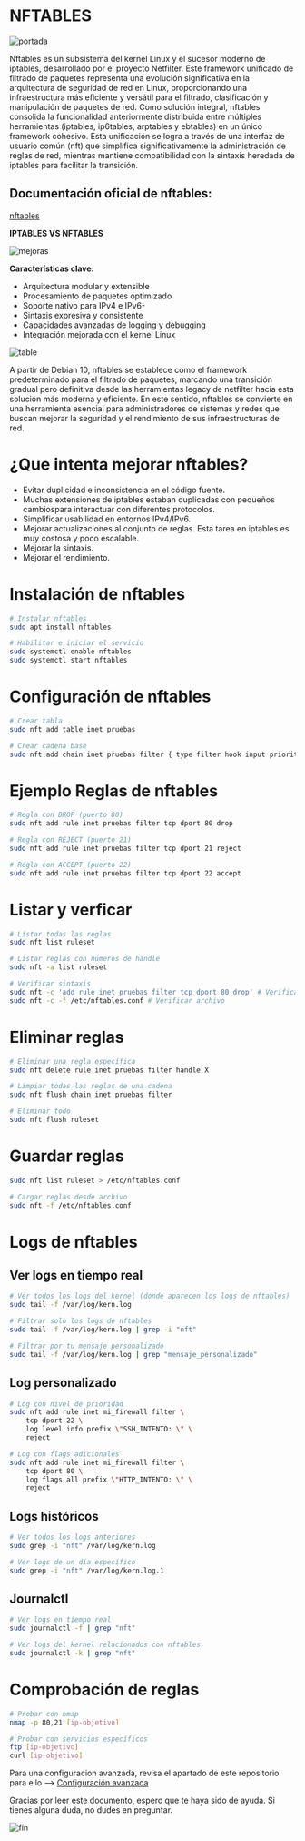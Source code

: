 # NFTABLES
![portada](image-1.png)

Nftables es un subsistema del kernel Linux y el sucesor moderno de iptables, desarrollado por el proyecto Netfilter. Este framework unificado de filtrado de paquetes representa una evolución significativa en la arquitectura de seguridad de red en Linux, proporcionando una infraestructura más eficiente y versátil para el filtrado, clasificación y manipulación de paquetes de red.
Como solución integral, nftables consolida la funcionalidad anteriormente distribuida entre múltiples herramientas (iptables, ip6tables, arptables y ebtables) en un único framework cohesivo. Esta unificación se logra a través de una interfaz de usuario común (nft) que simplifica significativamente la administración de reglas de red, mientras mantiene compatibilidad con la sintaxis heredada de iptables para facilitar la transición.



## Documentación oficial de nftables:

 [nftables](https://wiki.nftables.org/wiki-nftables/index.php/Main_Page)

**IPTABLES VS NFTABLES**

![mejoras](image-2.png)

**Características clave:**
-  Arquitectura modular y extensible
-  Procesamiento de paquetes optimizado
-  Soporte nativo para IPv4 e IPv6- 
-  Sintaxis expresiva y consistente
-  Capacidades avanzadas de logging y debugging
-  Integración mejorada con el kernel Linux

![table](image.png)

A partir de Debian 10, nftables se establece como el framework predeterminado para el filtrado de paquetes, marcando una transición gradual pero definitiva desde las herramientas legacy de netfilter hacia esta solución más moderna y eficiente. En este sentido, nftables se convierte en una herramienta esencial para administradores de sistemas y redes que buscan mejorar la seguridad y el rendimiento de sus infraestructuras de red.

# ¿Que intenta mejorar nftables?

- Evitar duplicidad e inconsistencia en el código fuente.
- Muchas extensiones de iptables estaban duplicadas con pequeños cambiospara interactuar con diferentes protocolos.
- Simplificar usabilidad en entornos IPv4/IPv6.
- Mejorar actualizaciones al conjunto de reglas. Esta tarea en iptables es muy costosa y poco escalable.
- Mejorar la sintaxis.
- Mejorar el rendimiento.


# Instalación de nftables

```bash
# Instalar nftables
sudo apt install nftables

# Habilitar e iniciar el servicio
sudo systemctl enable nftables
sudo systemctl start nftables
```

# Configuración de nftables

```bash
# Crear tabla
sudo nft add table inet pruebas

# Crear cadena base
sudo nft add chain inet pruebas filter { type filter hook input priority 0 \; }
```

# Ejemplo Reglas de nftables

```bash
# Regla con DROP (puerto 80)
sudo nft add rule inet pruebas filter tcp dport 80 drop

# Regla con REJECT (puerto 21)
sudo nft add rule inet pruebas filter tcp dport 21 reject

# Regla con ACCEPT (puerto 22)
sudo nft add rule inet pruebas filter tcp dport 22 accept
```

# Listar y verficar

```bash
# Listar todas las reglas
sudo nft list ruleset

# Listar reglas con números de handle
sudo nft -a list ruleset

# Verificar sintaxis
sudo nft -c 'add rule inet pruebas filter tcp dport 80 drop' # Verificar regla
sudo nft -c -f /etc/nftables.conf # Verificar archivo
```

# Eliminar reglas

```bash
# Eliminar una regla específica
sudo nft delete rule inet pruebas filter handle X

# Limpiar todas las reglas de una cadena
sudo nft flush chain inet pruebas filter

# Eliminar todo
sudo nft flush ruleset
```

# Guardar reglas

```bash
sudo nft list ruleset > /etc/nftables.conf

# Cargar reglas desde archivo
sudo nft -f /etc/nftables.conf
```
# Logs de nftables

## Ver logs en tiempo real

```bash
# Ver todos los logs del kernel (donde aparecen los logs de nftables)
sudo tail -f /var/log/kern.log

# Filtrar solo los logs de nftables
sudo tail -f /var/log/kern.log | grep -i "nft"

# Filtrar por tu mensaje personalizado
sudo tail -f /var/log/kern.log | grep "mensaje_personalizado"

```

## Log personalizado

```bash
# Log con nivel de prioridad
sudo nft add rule inet mi_firewall filter \
    tcp dport 22 \
    log level info prefix \"SSH_INTENTO: \" \
    reject

# Log con flags adicionales
sudo nft add rule inet mi_firewall filter \
    tcp dport 80 \
    log flags all prefix \"HTTP_INTENTO: \" \
    reject
```
## Logs históricos

```bash
# Ver todos los logs anteriores
sudo grep -i "nft" /var/log/kern.log

# Ver logs de un día específico
sudo grep -i "nft" /var/log/kern.log.1
```
## Journalctl

```bash
# Ver logs en tiempo real
sudo journalctl -f | grep "nft"

# Ver logs del kernel relacionados con nftables
sudo journalctl -k | grep "nft"
```


# Comprobación de reglas

```bash
# Probar con nmap
nmap -p 80,21 [ip-objetivo]

# Probar con servicios específicos
ftp [ip-objetivo]
curl [ip-objetivo]
```

Para una configuracion avanzada, revisa el apartado de este repositorio para ello --> [Configuración avanzada](#configuracion-avanzada.md)


Gracias por leer este documento, espero que te haya sido de ayuda. Si tienes alguna duda, no dudes en preguntar.


![fin](image-3.png)